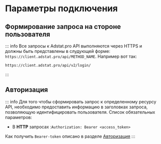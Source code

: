 # Параметры подключения

## Формирование запроса на стороне пользователя

::: info
Все запросы к Adstat.pro API выполняются через HTTPS и должны быть представлены в слудующей форме: `https://client.adstat.pro/api/METHOD_NAME`. Например вот так:

```copy
https://client.adstat.pro/api/v2/login/
```
:::
## Авторизация
::: info
Для того чтобы сформировать запрос к определенному ресурсу API, необходимо предоставить информацию в заголовках запроса, позволяющую идентифицировать пользователя. Список обязательных параметров: <br>
+ В <b>HTTP</b> запросах :`Authorization: Bearer <access_token>` <br>

Как получить `Bearer-token` описано в разделе [Авторизация](../api-methods/authorization.md)
:::